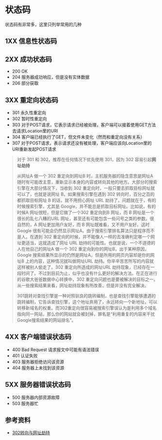 # 状态码

状态码有非常多，这里只列举常用的几种

## 1XX 信息性状态码

## 2XX 成功状态码

- 200 OK
- 204 服务器成功响应，但是没有实体数据
- 206 部分获取

## 3XX 重定向状态码

- 301 永久性重定向
- 302 暂时性重定向
- 303 对于POST请求，它表示请求已经被处理，客户端可以接着使用GET方法去请求Location里的URI
- 304 客户端已经执行了GET，但文件未变化（然而和重定向没有关系）
- 307 对于POST请求，表示请求还没有被处理，客户端应该向Location里的URI重新发起POST请求

> 对于 301 和 302，推荐在任何情况下优先使用 301，因为 302 容易引起**网址劫持**
>
> 从网址A 做一个 302 重定向到网址B 时，主机服务器的隐含意思是网址A 随时有可能改主意，重新显示本身的内容或转向其他的地方。大部分的搜索引擎在大部分情况下，当收到 302 重定向时，一般只要去抓取目标网址就可以了，也就是说网址 B。如果搜索引擎在遇到 302 转向时，百分之百的都抓取目标网址 B 的话，就不用担心网址 URL 劫持了。问题就在于，有的时候搜索引擎，尤其是 Google，并不能总是抓取目标网址。比如说，有的时候A 网址很短，但是它做了一个302 重定向到B 网址，而 B 网址是一个很长的乱七八糟的URL 网址，甚至还有可能包含一些问号之类的参数。很自然的，A 网址更加用户友好，而 B 网址既难看，又不用户友好。这时 Google 很有可能会仍然显示网址A。由于搜索引擎排名算法只是程序而不是人，在遇到 302 重定向的时候，并不能像人一样的去准确判定哪一个网址更适当，这就造成了网址 URL 劫持的可能性。也就是说，一个不道德的人在他自己的网址A 做一个 302 重定向到你的网址B，出于某种原因， Google 搜索结果所显示的仍然是网址A，但是所用的网页内容却是你的网址B 上的内容，这种情况就叫做网址URL 劫持。你辛辛苦苦所写的内容就这样被别人偷走了。302 重定向所造成的网址URL 劫持现象，已经存在一段时间了。不过到目前为止，似乎也没有什么更好的解决方法。在正在进行的谷歌大爸爸数据中心转换中，302 重定向问题也是要被解决的目标之一。从一些搜索结果来看，网址劫持现象有所改善，但是并没有完全解决。
>
> 301跳转对查找引擎是一种对照驯良的跳转编制，也是查找引擎能够遭遇的跳转编制，它告诉查找引擎，这个地址弃用了，永远转向一个新地址，可以转移新域名的权重。而302重定向很容易被搜索引擎误认为是利用多个域名指向同一网站，那么你的网站就会被封掉，罪名是“利用重复的内容来干扰Google搜索结果的网站排名”。

## 4XX 客户端错误状态码

- 400 Bad Request 请求报文中可能有语法错误
- 401 认证失败
- 403 服务器拒绝访问该资源
- 404 服务器上未找到该资源

## 5XX 服务器错误状态码

- 500 服务器内部资源故障
- 503 服务器忙

## 参考资料

- [302转向与网址劫持](https://www.seozac.com/seo-tips/302-redirect-page-hijacking/)